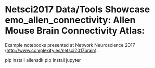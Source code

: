 # Netsci2017 Data/Tools Showcase emo_allen_connectivity: Allen Mouse Brain Connectivity Atlas:
Example notebooks presented at Network Neuroscience 2017 (http://www.complexity.es/netsci2017brain).

pip install allensdk
pip install jupyter
